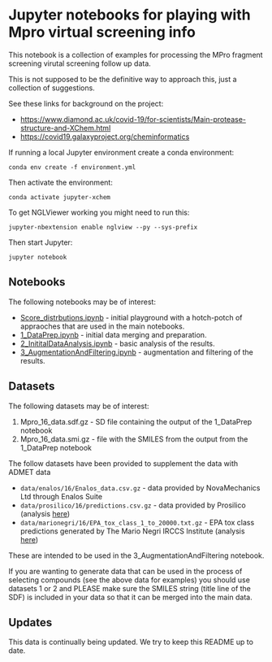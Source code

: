 # Jupyter notebooks for playing with Mpro virtual screening info

This notebook is a collection of examples for processing the MPro fragment screening virutal screening follow up data.

This is not supposed to be the definitive way to approach this, just a collection of suggestions.

See these links for background on the project:
- https://www.diamond.ac.uk/covid-19/for-scientists/Main-protease-structure-and-XChem.html
- https://covid19.galaxyproject.org/cheminformatics

If running a local Jupyter environment create a conda environment:

```
conda env create -f environment.yml
```

Then activate the environment:
```
conda activate jupyter-xchem
```

To get NGLViewer working you might need to run this:
```
jupyter-nbextension enable nglview --py --sys-prefix
```

Then start Jupyter:
```
jupyter notebook
```

## Notebooks

The following notebooks may be of interest:

- [Score_distrbutions.ipynb](Score_distrbutions.ipynb) - initial playground with a hotch-potch of appraoches that are used in the main notebooks.
- [1_DataPrep.ipynb](1_DataPrep.ipynb) - initial data merging and preparation.
- [2_InititalDataAnalysis.ipynb](2_InititalDataAnalysis.ipynb) - basic analysis of the results.
- [3_AugmentationAndFiltering.ipynb](3_AugmentationAndFiltering.ipynb) - augmentation and filtering of the results.


## Datasets

The following datasets may be of interest: 

1. Mpro_16_data.sdf.gz -  SD file containing the output of the 1_DataPrep notebook
2. Mpro_16_data.smi.gz - file with the SMILES from the output from the 1_DataPrep notebook

The follow datasets have been provided to supplement the data with ADMET data

- `data/enalos/16/Enalos_data.csv.gz` - data provided by NovaMechanics Ltd through Enalos Suite 
- `data/prosilico/16/predictions.csv.gz` - data provided by Prosilico (analysis [here](prosilico_analysis.ipynb))
- `data/marionegri/16/EPA_tox_class_1_to_20000.txt.gz` - EPA tox class predictions generated by The Mario Negri IRCCS Institute (analysis [here](marionegri_analysis.ipynb))

These are intended to be used in the 3_AugmentationAndFiltering notebook.

If you are wanting to generate data that can be used in the process of selecting compounds (see the above data for
examples) you should use datasets 1 or 2 and PLEASE make sure the SMILES string (title line of the SDF) is included in
your data so that it can be merged into the main data.

## Updates

This data is continually being updated. We try to keep this README up to date.

